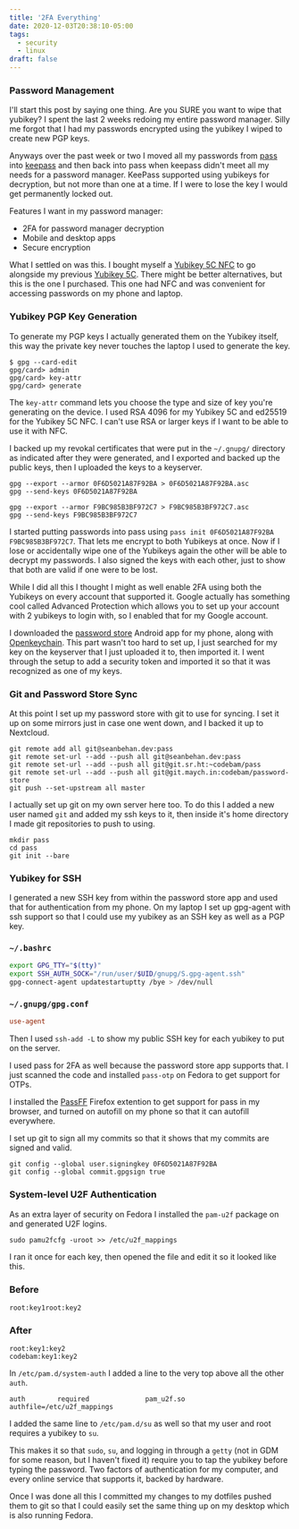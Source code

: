 ```yaml
---
title: '2FA Everything'
date: 2020-12-03T20:38:10-05:00
tags:
  - security
  - linux
draft: false
---
```


### Password Management

I'll start this post by saying one thing. Are you SURE you want to wipe that
yubikey? I spent the last 2 weeks redoing my entire password manager. Silly me
forgot that I had my passwords encrypted using the yubikey I wiped to create
new PGP keys.

Anyways over the past week or two I moved all my passwords from
[pass](https://www.passwordstore.org/) into [keepass](https://keepass.info/)
and then back into pass when keepass didn't meet all my needs for a password
manager. KeePass supported using yubikeys for decryption, but not more than one
at a time. If I were to lose the key I would get permanently locked out.

Features I want in my password manager:

- 2FA for password manager decryption
- Mobile and desktop apps
- Secure encryption

What I settled on was this. I bought myself a [Yubikey 5C
NFC](https://www.yubico.com/ca/product/yubikey-5c-nfc/) to go alongside my
previous [Yubikey 5C](https://www.yubico.com/ca/product/yubikey-5c/). There
might be better alternatives, but this is the one I purchased. This one had NFC
and was convenient for accessing passwords on my phone and laptop.

### Yubikey PGP Key Generation

To generate my PGP keys I actually generated them on the Yubikey itself, this
way the private key never touches the laptop I used to generate the key.

```
$ gpg --card-edit
gpg/card> admin
gpg/card> key-attr
gpg/card> generate
```

The `key-attr` command lets you choose the type and size of key you're
generating on the device. I used RSA 4096 for my Yubikey 5C and ed25519 for the
Yubikey 5C NFC. I can't use RSA or larger keys if I want to be able to use it
with NFC.

I backed up my revokal certificates that were put in the `~/.gnupg/` directory
as indicated after they were generated, and I exported and backed up the public
keys, then I uploaded the keys to a keyserver.

```
gpg --export --armor 0F6D5021A87F92BA > 0F6D5021A87F92BA.asc
gpg --send-keys 0F6D5021A87F92BA

gpg --export --armor F9BC985B3BF972C7 > F9BC985B3BF972C7.asc
gpg --send-keys F9BC985B3BF972C7
```

I started putting passwords into pass using `pass init 0F6D5021A87F92BA
F9BC985B3BF972C7`. That lets me encrypt to both Yubikeys at once. Now if I lose
or accidentally wipe one of the Yubikeys again the other will be able to
decrypt my passwords. I also signed the keys with each other, just to show that
both are valid if one were to be lost.

While I did all this I thought I might as well enable 2FA using both the
Yubikeys on every account that supported it. Google actually has something
cool called Advanced Protection which allows you to set up your account with 2
yubikeys to login with, so I enabled that for my Google account.

I downloaded the [password
store](https://play.google.com/store/apps/details?id=dev.msfjarvis.aps) Android
app for my phone, along with [Openkeychain](https://www.openkeychain.org/).
This part wasn't too hard to set up, I just searched for my key on the
keyserver that I just uploaded it to, then imported it. I went through the
setup to add a security token and imported it so that it was recognized as one
of my keys.

### Git and Password Store Sync

At this point I set up my password store with git to use for syncing. I set it
up on some mirrors just in case one went down, and I backed it up to Nextcloud.

```
git remote add all git@seanbehan.dev:pass
git remote set-url --add --push all git@seanbehan.dev:pass
git remote set-url --add --push all git@git.sr.ht:~codebam/pass
git remote set-url --add --push all git@git.maych.in:codebam/password-store
git push --set-upstream all master
```

I actually set up git on my own server here too. To do this I added a new user
named `git` and added my ssh keys to it, then inside it's home directory I made
git repositories to push to using.

```
mkdir pass
cd pass
git init --bare
```

### Yubikey for SSH

I generated a new SSH key from within the password store app and used that for
authentication from my phone. On my laptop I set up gpg-agent with ssh support
so that I could use my yubikey as an SSH key as well as a PGP key.

### `~/.bashrc`

```sh
export GPG_TTY="$(tty)"
export SSH_AUTH_SOCK="/run/user/$UID/gnupg/S.gpg-agent.ssh"
gpg-connect-agent updatestartuptty /bye > /dev/null
```

### `~/.gnupg/gpg.conf`

```conf
use-agent
```

Then I used `ssh-add -L` to show my public SSH key for each yubikey to put on
the server.

I used pass for 2FA as well because the password store app supports that. I
just scanned the code and installed `pass-otp` on Fedora to get support for
OTPs.

I installed the [PassFF](https://github.com/passff/passff) Firefox extention to
get support for pass in my browser, and turned on autofill on my phone so that
it can autofill everywhere.

I set up git to sign all my commits so that it shows that my commits are signed
and valid.

```
git config --global user.signingkey 0F6D5021A87F92BA
git config --global commit.gpgsign true
```

### System-level U2F Authentication

As an extra layer of security on Fedora I installed the `pam-u2f` package on
and generated U2F logins.

```
sudo pamu2fcfg -uroot >> /etc/u2f_mappings
```

I ran it once for each key, then opened the file and edit it so it looked like
this.

### Before

```
root:key1root:key2
```

### After

```
root:key1:key2
codebam:key1:key2
```

In `/etc/pam.d/system-auth` I added a line to the very top above all the other
`auth`.

```
auth	    required              pam_u2f.so authfile=/etc/u2f_mappings
```

I added the same line to `/etc/pam.d/su` as well so that my user and root
requires a yubikey to `su`.

This makes it so that `sudo`, `su`, and logging in through a `getty` (not in
GDM for some reason, but I haven't fixed it) require you to tap the yubikey
before typing the password. Two factors of authentication for my computer, and
every online service that supports it, backed by hardware.

Once I was done all this I committed my changes to my dotfiles pushed them to
git so that I could easily set the same thing up on my desktop which is also
running Fedora.
